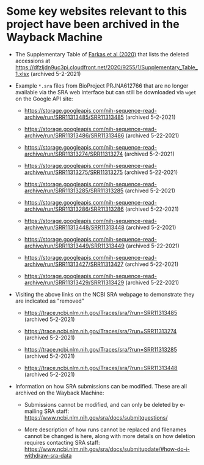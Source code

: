 # Some key websites relevant to this project have been archived in the Wayback Machine

- The Supplementary Table of [Farkas et al (2020)](https://peerj.com/articles/9255) that lists the deleted accessions at https://dfzljdn9uc3pi.cloudfront.net/2020/9255/1/Supplementary_Table_1.xlsx (archived 5-2-2021)

- Example `*.sra` files from BioProject PRJNA612766 that are no longer available via the SRA web interface but can still be downloaded via `wget` on the Google API site:

    - https://storage.googleapis.com/nih-sequence-read-archive/run/SRR11313485/SRR11313485 (archived 5-2-2021)

    - https://storage.googleapis.com/nih-sequence-read-archive/run/SRR11313486/SRR11313486 (archived 5-22-2021)

    - https://storage.googleapis.com/nih-sequence-read-archive/run/SRR11313274/SRR11313274 (archived 5-2-2021)

    - https://storage.googleapis.com/nih-sequence-read-archive/run/SRR11313275/SRR11313275 (archived 5-22-2021)

    - https://storage.googleapis.com/nih-sequence-read-archive/run/SRR11313285/SRR11313285 (archived 5-2-2021)

    - https://storage.googleapis.com/nih-sequence-read-archive/run/SRR11313286/SRR11313286 (archived 5-22-2021)

    - https://storage.googleapis.com/nih-sequence-read-archive/run/SRR11313448/SRR11313448 (archived 5-2-2021)

    - https://storage.googleapis.com/nih-sequence-read-archive/run/SRR11313449/SRR11313449 (archived 5-22-2021)

    - https://storage.googleapis.com/nih-sequence-read-archive/run/SRR11313427/SRR11313427 (archived 5-22-2021)

    - https://storage.googleapis.com/nih-sequence-read-archive/run/SRR11313429/SRR11313429 (archived 5-22-2021)

- Visiting the above links on the NCBI SRA webpage to demonstrate they are indicated as "removed"

    - https://trace.ncbi.nlm.nih.gov/Traces/sra/?run=SRR11313485 (archived 5-2-2021)

    - https://trace.ncbi.nlm.nih.gov/Traces/sra/?run=SRR11313274 (archived 5-2-2021)

    - https://trace.ncbi.nlm.nih.gov/Traces/sra/?run=SRR11313285 (archived 5-2-2021)

    - https://trace.ncbi.nlm.nih.gov/Traces/sra/?run=SRR11313448 (archived 5-2-2021)

- Information on how SRA submissions can be modified. These are all archived on the Wayback Machine:

    - Submissions cannot be modified, and can only be deleted by e-mailing SRA staff: https://www.ncbi.nlm.nih.gov/sra/docs/submitquestions/

    - More description of how runs cannot be replaced and filenames cannot be changed is here, along with more details on how deletion requires contacting SRA staff: https://www.ncbi.nlm.nih.gov/sra/docs/submitupdate/#how-do-i-withdraw-sra-data
